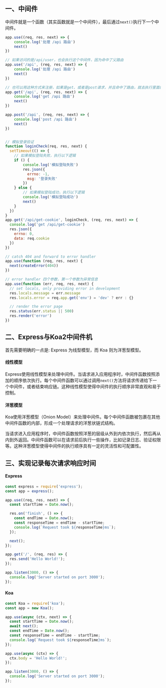 ## 一、中间件

中间件就是一个函数（其实函数就是一个中间件），最后通过`next()`执行下一个中间件。

```javascript
app.use((req, res, next) => {
    console.log('处理 /api 路由')
    next()
})

// 如果访问的是/api/user，也会执行这个中间件，因为命中了父路由
app.use('/api', (req, res, next) => {
    console.log('处理 /api 路由')
    next()
})

// 也可以用这种方式来注册，如果是get、或者是post请求，并且命中了路由，就去执行里面的中间件
app.get('/api', (req, res, next) => {
    console.log('get /api 路由')
    next()
})

app.post('/api', (req, res, next) => {
    console.log('post /api 路由')
    next()
})


// 模拟登录验证
function loginCheck(req, res, next) {
  setTimeout(() => {
    // 如果模拟登陆失败，执行以下逻辑
    if () {
        console.log('模拟登陆失败')
        res.json({
          errno: -1,
          msg: '登录失败'
        })
    } else {
        // 如果模拟登陆成功，执行以下逻辑
        console.log('模拟登陆成功')
        next()
    }
  })
}
app.get('/api/get-cookie', loginCheck, (req, res, next) => {
  console.log('get /api/get-cookie')
  res.json({
    errno: 0,
    data: req.cookie
  })
})

// catch 404 and forward to error handler
app.use(function (req, res, next) {
  next(createError(404))
})

// error handler 四个参数，第一个参数为异常信息
app.use(function (err, req, res, next) {
  // set locals, only providing error in development
  res.locals.message = err.message
  res.locals.error = req.app.get('env') = 'dev' ? err : {}

  // render the error page
  res.status(err.status || 500)
  res.render('error')
})
```

## 二、Express与Koa2中间件机

首先需要明确的一点是: Express 为线型模型，而 Koa 则为洋葱型模型。

#### 线性模型

Express使用线性模型来处理中间件。当请求进入应用程序时，中间件函数按照添加的顺序依次执行。每个中间件函数可以通过调用`next()`方法将请求传递给下一个中间件，或者结束响应链。这种线性模型使得中间件的执行顺序非常直观和易于控制。

#### 洋葱模型

Koa使用洋葱模型（Onion Model）来处理中间件。每个中间件函数被包裹在其他中间件函数的内部，形成一个处理请求的洋葱状链式结构。

当请求进入应用程序时，中间件函数按照洋葱的层级从外到内依次执行，然后再从内到外返回。中间件函数可以在请求前后执行一些操作，比如记录日志、验证权限等。这种洋葱模型使得中间件的执行顺序具有一定的灵活性和可配置性。

## 三、实现记录每次请求响应时间

#### Express

```javascript
const express = require('express');
const app = express();

app.use((req, res, next) => {
  const startTime = Date.now();

  res.on('finish', () => {
    const endTime = Date.now();
    const responseTime = endTime - startTime;
    console.log(`Request took ${responseTime}ms`);
  });

  next();
});

app.get('/', (req, res) => {
  res.send('Hello World!');
});

app.listen(3000, () => {
  console.log('Server started on port 3000');
});
```

#### Koa

```javascript
const Koa = require('koa');
const app = new Koa();

app.use(async (ctx, next) => {
  const startTime = Date.now();
  await next();
  const endTime = Date.now();
  const responseTime = endTime - startTime;
  console.log(`Request took ${responseTime}ms`);
});

app.use(async (ctx) => {
  ctx.body = 'Hello World!';
});

app.listen(3000, () => {
  console.log('Server started on port 3000');
});
```

